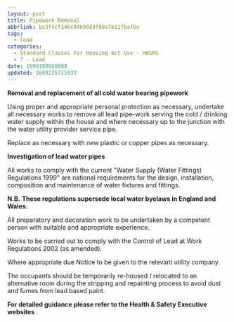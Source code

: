 ```yaml
---
layout: post
title: Pipework Removal
abbrlink: bc3f4cf146c94b9683f89e7b11fbafbe
tags:
  - lead
categories:
  - Standard Clauses For Housing Act Use - HHSRS
  - 7 - Lead
date: 1699189660000
updated: 1699226725933
---
```


**Removal and replacement of all cold water bearing pipework**

Using proper and appropriate personal protection as necessary, undertake all necessary works to remove all lead pipe-work serving the cold / drinking water supply within the house and where necessary up to the junction with the water utility provider service pipe.

Replace as necessary with new plastic or copper pipes as necessary.

**Investigation of lead water pipes**

All works to comply with the current "Water Supply (Water Fittings) Regulations 1999" are national requirements for the design, installation, composition and maintenance of water fixtures and fittings.

**N.B.** **These regulations supersede local water byelaws in England and Wales.**

All preparatory and decoration work to be undertaken by a competent person with suitable and appropriate experience.

Works to be carried out to comply with the Control of Lead at Work Regulations 2002 (as amended).

Where appropriate due Notice to be given to the relevant utility company.

The occupants should be temporarily re-housed / relocated to an alternative room during the stripping and repainting process to avoid dust and fumes from lead based paint.

**For detailed guidance please refer to the Health & Safety Executive websites**
